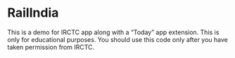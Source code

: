 RailIndia
=========

This is a demo for IRCTC app along with a “Today” app extension. This is only for educational purposes. You should use this code only after you have taken permission from IRCTC.
